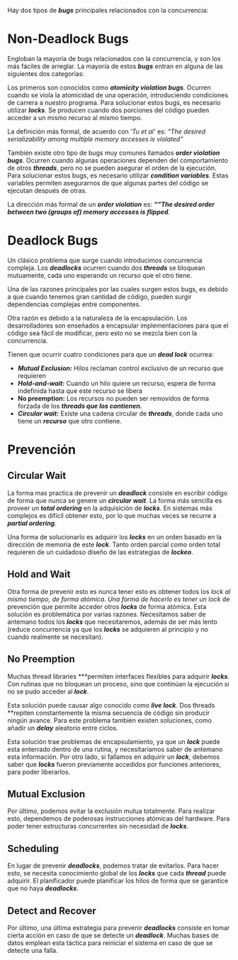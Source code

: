 Hay dos tipos de ***bugs*** principales relacionados con la concurrencia:

# Non-Deadlock Bugs

Engloban la mayoría de bugs relacionados con la concurrencia, y son los más fáciles de arreglar. La mayoría de estos ***bugs*** entran en alguna de las siguientes dos categorías:

Los primeros son conocidos como ***atomicity violation bugs***. Ocurren cuando se viola la atomicidad de una operación, introduciendo condiciones de carrera a nuestro programa. Para solucionar estos bugs, es necesario utilizar ***locks***. Se producen cuando dos porciones del código pueden acceder a un mismo recurso al mismo tiempo. 

La definición más formal, de acuerdo con ‘*Tu et al’*  es: *“The desired serializability among multiple memory accesses is violated”*

También existe otro tipo de bugs muy comunes llamados ***order violation bugs***. Ocurren cuando algunas operaciones dependen del comportamiento de otros ***threads***, pero no se pueden asegurar el orden de la ejecución. Para solucionar estos bugs, es necesario utilizar ***condition variables***. Estas variables permiten asegurarnos de que algunas partes del código se ejecutan después de otras.

La dirección más formal de un ***order violation*** es: ***“”The desired order between two (groups of) memory accesses is flipped***.

# Deadlock Bugs

Un clásico problema que surge cuando introducimos concurrencia compleja. Los ***deadlocks*** ocurren cuando dos ***threads*** se bloquean mutuamente, cada uno esperando un recurso que el otro tiene. 

Una de las razones principales por las cuales surgen estos bugs, es debido a que cuando tenemos gran cantidad de código, pueden surgir dependencias complejas entre componentes.

Otra razón es debido a la naturaleza de la encapsulación. Los desarrolladores son enseñados a encapsular implementaciones para que el código sea fácil de modificar, pero esto no se mezcla bien con la concurrencia.

Tienen que ocurrir cuatro condiciones para que un ***dead lock*** ocurrea:

- ***Mutual Exclusion:*** Hilos reclaman control exclusivo de un recurso que requieren
- ***Hold-and-wait:*** Cuando un hilo quiere un recurso, espera de forma indefinida hasta que este recurso se libera
- **No preemption:** Los recursos no pueden ser removidos de forma forzada de los ***threads que los contienen.***
- ***Circular wait:*** Existe una cadena circular de ***threads***, donde cada uno tiene un ***recurso*** que otro contiene.

# Prevención

## Circular Wait

La forma mas practica de prevenir un ***deadlock*** consiste en escribir código de forma que nunca se genere un ***circular wait***. La forma más sencilla es proveer un ***total ordering*** en la adquisición de ***locks***. En sistemas más complejos es difícil obtener esto, por lo que muchas veces se recurre a ***partial ordering***.

Una forma de solucionarlo es adquirir los ***locks*** en un orden basado en la dirección de memoria de este ***lock***. Tanto orden parcial como orden total requieren de un cuidadoso diseño de las estrategias de ***lockeo***.

## Hold and Wait

Otra forma de prevenir esto es nunca tener esto es obtener todos los *lock al mismo tiempo, de forma atómica. Una forma de hacerlo es tener un lock* de prevención que permite acceder otros ***locks*** de forma atómica. Esta solución es problemática por varias razones. Necesitamos saber de antemano todos los ***locks*** que necesitaremos, además de ser más lento (reduce concurrencia ya que los ***locks*** se adquieren al principio y no cuando realmente se necesitan).

## No Preemption

Muchas thread libraries ***permiten interfaces flexibles para adquirir ***locks***. Con rutinas que no bloquean un proceso, sino que continúan la ejecución si no se pudo acceder al ***lock***. 

Esta solución puede causar algo conocido como ***live lock***. Dos threads **repiten constantemente la misma secuencia de código sin producir ningún avance. Para este problema también existen soluciones, como añadir un ***delay*** aleatorio entre ciclos.

Esta solución trae problemas de encapsulamiento, ya que un ***lock*** puede esta enterrado dentro de una rutina, y necesitaríamos saber de antemano esta información. Por otro lado, si fallamos en adquirir un ***lock***, debemos saber que ***locks*** fueron previamente accedidos por funciones anteriores, para poder liberarlos.

## Mutual Exclusion

Por último, podemos evitar la exclusión mutua totalmente. Para realizar esto, dependemos de poderosas instrucciones atómicas del hardware. Para poder tener estructuras concurrentes sin necesidad de ***locks***.

## Scheduling

En lugar de prevenir ***deadlocks***, podemos tratar de evitarlos. Para hacer esto, se necesita conocimiento global de los ***locks*** que cada ***thread*** puede adquirir. El planificador puede planificar los hilos de forma que se garantice que no haya ***deadlocks***.

## Detect and Recover

Por último, una última estrategia para prevenir ***deadlocks*** consiste en tomar cierta acción en caso de que se detecte un ***deadlock***. Muchas bases de datos emplean esta táctica para reiniciar el sistema en caso de que se detecte una falla.